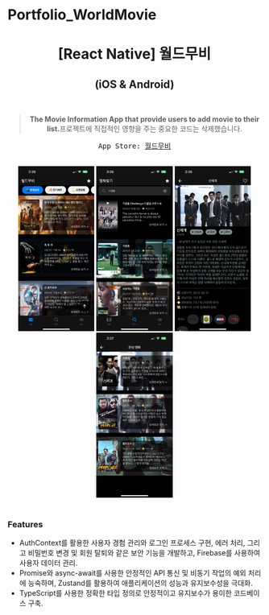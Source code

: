 # Portfolio_WorldMovie
<h1 align="center">[React Native] 월드무비 <br/></h1>
<h2 align="center">(iOS & Android)</h2>

<div align="center">
  <br />
  <blockquote><b>The Movie Information App that provide users to add movie to their list.</b></b>프로젝트에 직접적인 영향을 주는 중요한 코드는 삭제했습니다.</b></blockquote>
  <pre align="center">App Store: <a href="https://apps.apple.com/kr/app/%EC%9B%94%EB%93%9C%EB%AC%B4%EB%B9%84/id6473882514">월드무비</a><br/></pre>
</div>

<br/>

<div align="center">
  <img src="1.PNG" width="30%" height="50%">
  <img src="2.PNG" width="30%" height="50%">
  <img src="3.PNG" width="30%" height="50%">
  <img src="4.PNG" width="30%" height="50%">
  <br />
</div>

<br/>

### Features

- AuthContext를 활용한 사용자 경험 관리와 로그인 프로세스 구현, 에러 처리, 그리고 비밀번호 변경 및 회원
탈퇴와 같은 보안 기능을 개발하고, Firebase를 사용하여 사용자 데이터 관리.<br/>
- Promise와 async-await를 사용한 안정적인 API 통신 및 비동기 작업의 예외 처리에 능숙하며, Zustand를
활용하여 애플리케이션의 성능과 유지보수성을 극대화.<br/>
- TypeScript를 사용한 정확한 타입 정의로 안정적이고 유지보수가 용이한 코드베이스 구축.<br/>

